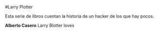 #Larry Plotter

Esta serie de libros cuentan la historia de un hacker de los que hay pocos.

**Alberto Casero** Larry Blotter loves
